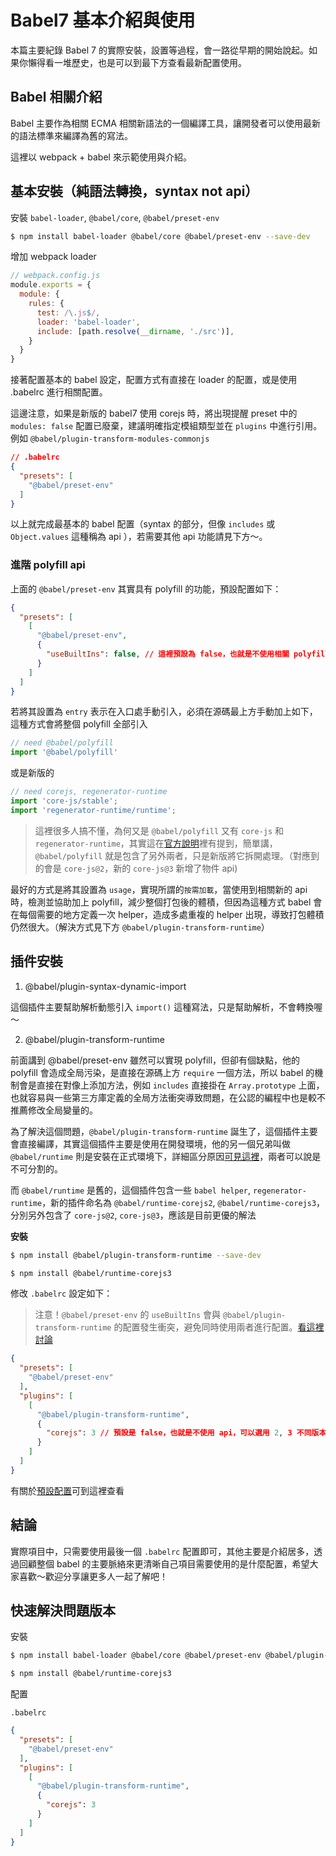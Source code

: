 # Babel7 基本介紹與使用

本篇主要紀錄 Babel 7 的實際安裝，設置等過程，會一路從早期的開始說起。如果你懶得看一堆歷史，也是可以到最下方查看最新配置使用。


## Babel 相關介紹

Babel 主要作為相關 ECMA 相關新語法的一個編譯工具，讓開發者可以使用最新的語法標準來編譯為舊的寫法。

這裡以 webpack + babel 來示範使用與介紹。


## 基本安裝（純語法轉換，syntax not api）

安裝 `babel-loader`, `@babel/core`, `@babel/preset-env`

```bash
$ npm install babel-loader @babel/core @babel/preset-env --save-dev
```

增加 webpack loader

```js
// webpack.config.js
module.exports = {
  module: {
    rules: {
      test: /\.js$/,
      loader: 'babel-loader',
      include: [path.resolve(__dirname, './src')],
    }
  }
}
```

接著配置基本的 babel 設定，配置方式有直接在 loader 的配置，或是使用 .babelrc 進行相關配置。

這邊注意，如果是新版的 babel7 使用 corejs 時，將出現提醒 preset 中的 `modules: false` 配置已廢棄，建議明確指定模組類型並在 `plugins` 中進行引用。例如 `@babel/plugin-transform-modules-commonjs`

```json
// .babelrc
{
  "presets": [
    "@babel/preset-env"
  ]
}
```

以上就完成最基本的 babel 配置（syntax 的部分，但像 `includes` 或 `Object.values` 這種稱為 api ），若需要其他 api 功能請見下方～。


### 進階 polyfill api

上面的 `@babel/preset-env` 其實具有 polyfill 的功能，預設配置如下：

```json
{
  "presets": [
    [
      "@babel/preset-env",
      {
        "useBuiltIns": false, // 這裡預設為 false，也就是不使用相關 polyfill api
      }
    ]
  ]
}
```

若將其設置為 `entry` 表示在入口處手動引入，必須在源碼最上方手動加上如下，這種方式會將整個 polyfill 全部引入

```js
// need @babel/polyfill
import '@babel/polyfill'
```

或是新版的

```js
// need corejs, regenerator-runtime
import 'core-js/stable';
import 'regenerator-runtime/runtime';
```

> 這裡很多人搞不懂，為何又是 `@babel/polyfill` 又有 `core-js` 和 `regenerator-runtime`，其實這在[官方說明](https://github.com/zloirock/core-js#babelpolyfill)裡有提到，簡單講，`@babel/polyfill` 就是包含了另外兩者，只是新版將它拆開處理。（對應到的會是 `core-js@2`，新的 `core-js@3` 新增了物件 api)

最好的方式是將其設置為 `usage`，實現所謂的`按需加載`，當使用到相關新的 api 時，檢測並協助加上 polyfill，減少整個打包後的體積，但因為這種方式 babel 會在每個需要的地方定義一次 helper，造成多處重複的 helper 出現，導致打包體積仍然很大。（解決方式見下方 `@babel/plugin-transform-runtime`）


## 插件安裝

1. @babel/plugin-syntax-dynamic-import

這個插件主要幫助解析動態引入 `import()` 這種寫法，只是幫助解析，不會轉換喔～


2. @babel/plugin-transform-runtime

前面講到 @babel/preset-env 雖然可以實現 polyfill，但卻有個缺點，他的 polyfill 會造成全局污染，是直接在源碼上方 `require` 一個方法，所以 babel 的機制會是直接在對像上添加方法，例如 `includes` 直接掛在 `Array.prototype` 上面，也就容易與一些第三方庫定義的全局方法衝突導致問題，在公認的編程中也是較不推薦修改全局變量的。

為了解決這個問題，`@babel/plugin-transform-runtime` 誕生了，這個插件主要會直接編譯，其實這個插件主要是使用在開發環境，他的另一個兄弟叫做 `@babel/runtime` 則是安裝在正式環境下，詳細區分原因[可見這裡](https://babeljs.io/docs/en/babel-plugin-transform-runtime)，兩者可以說是不可分割的。

而 `@babel/runtime` 是舊的，這個插件包含一些 `babel helper`, `regenerator-runtime`，新的插件命名為 `@babel/runtime-corejs2`, `@babel/runtime-corejs3`，分別另外包含了 `core-js@2`, `core-js@3`，應該是目前更優的解法

**安裝**

```bash
$ npm install @babel/plugin-transform-runtime --save-dev
```

```bash
$ npm install @babel/runtime-corejs3
```

修改 `.babelrc` 設定如下：

> 注意！`@babel/preset-env` 的 `useBuiltIns` 會與 `@babel/plugin-transform-runtime` 的配置發生衝突，避免同時使用兩者進行配置。[看這裡討論](https://github.com/babel/babel/issues/10271#issuecomment-528379505)

```json
{
  "presets": [
    "@babel/preset-env"
  ],
  "plugins": [
    [
      "@babel/plugin-transform-runtime",
      {
        "corejs": 3 // 預設是 false，也就是不使用 api，可以選用 2, 3 不同版本，自動按需編譯
      }
    ]
  ]
}
```

有關於[預設配置](https://babeljs.io/docs/en/babel-plugin-transform-runtime)可到這裡查看


## 結論

實際項目中，只需要使用最後一個 `.babelrc` 配置即可，其他主要是介紹居多，透過回顧整個 babel 的主要脈絡來更清晰自己項目需要使用的是什麼配置，希望大家喜歡～歡迎分享讓更多人一起了解吧！


## 快速解決問題版本

安裝

``` bash
$ npm install babel-loader @babel/core @babel/preset-env @babel/plugin-transform-runtime --save-dev
```

```bash
$ npm install @babel/runtime-corejs3
```

配置

`.babelrc`
```json
{
  "presets": [
    "@babel/preset-env"
  ],
  "plugins": [
    [
      "@babel/plugin-transform-runtime",
      {
        "corejs": 3
      }
    ]
  ]
}
```
